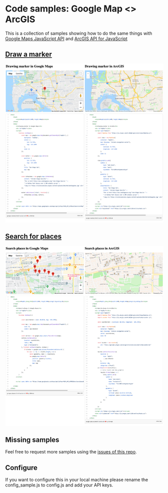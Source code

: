 # Code samples: Google Map <> ArcGIS

This is a collection of samples showing how to do the same things with [Google Maps JavaScript API](https://developers.google.com/maps/documentation/javascript/overview) and [ArcGIS API for JavaScript](https://developers.arcgis.com/javascript/latest/)

## [Draw a marker](https://esri-es.github.io/gmaps-arcgis/marker/marker.html)

[![Draw a marker](assets/marker.png)](https://esri-es.github.io/gmaps-arcgis/marker/marker.html)

## [Search for places](https://esri-es.github.io/gmaps-arcgis/places/places.html)

[![Search for places](assets/search-places.png)](https://esri-es.github.io/gmaps-arcgis/places/places.html)

## Missing samples

Feel free to request more samples using the [issues of this repo](https://github.com/esri-es/gmaps-arcgis/issues).

## Configure

If you want to configure this in your local machine please rename the config_sample.js to config.js and add your API keys.
